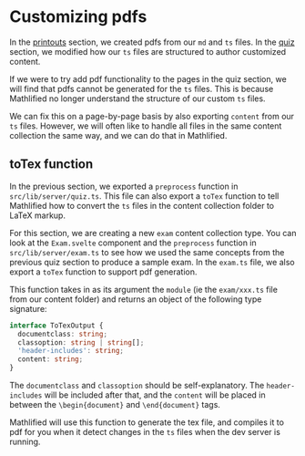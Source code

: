 # Customizing pdfs

In the [printouts](/printouts/local-setup) section, we created pdfs from our `md` and `ts` files. In
the [quiz](/quiz/sitewide-customization) section, we modified how our `ts` files are structured to
author customized content.

If we were to try add pdf functionality to the pages in the quiz section, we will find that pdfs
cannot be generated for the `ts` files. This is because Mathlified no longer understand the
structure of our custom `ts` files.

We can fix this on a page-by-page basis by also exporting `content` from our `ts` files. However, we
will often like to handle all files in the same content collection the same way, and we can do that
in Mathlified.

## toTex function

In the previous section, we exported a `preprocess` function in `src/lib/server/quiz.ts`. This file
can also export a `toTex` function to tell Mathlified how to convert the `ts` files in the content
collection folder to LaTeX markup.

For this section, we are creating a new `exam` content collection type. You can look at the
`Exam.svelte` component and the `preprocess` function in `src/lib/server/exam.ts` to see how we used
the same concepts from the previous quiz section to produce a sample exam. In the `exam.ts` file, we
also export a `toTex` function to support pdf generation.

This function takes in as its argument the `module` (ie the `exam/xxx.ts` file from our content
folder) and returns an object of the following type signature:

```ts
interface ToTexOutput {
  documentclass: string;
  classoption: string | string[];
  'header-includes': string;
  content: string;
}
```

The `documentclass` and `classoption` should be self-explanatory. The `header-includes` will be
included after that, and the `content` will be placed in between the `\begin{document}` and
`\end{document}` tags.

Mathlified will use this function to generate the tex file, and compiles it to pdf for you when it
detect changes in the `ts` files when the dev server is running.
